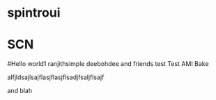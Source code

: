 # spintroui
# SCN
#Hello world1
ranjithsimple
deebohdee and friends
test
Test AMI Bake

alfjldsajlsajflasjflasjflsadjfsaljflsajf

and blah

